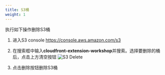 ```yaml
---
title: S3桶 
weight: 1
---
```


执行如下操作删除S3桶
1. 进入S3 console https://console.aws.amazon.com/s3
2. 在搜索框中输入**cloudfront-extension-workshop**并搜索。选择要删除的桶后，点击上方清空按钮
   ![S3 Delete](/images/delete-s3.png)
    
3. 点击删除按钮删除S3桶